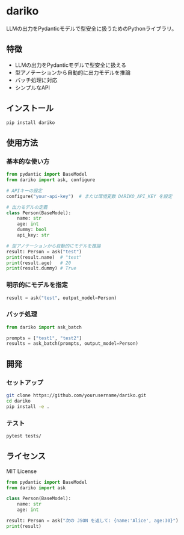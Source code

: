 # dariko

LLMの出力をPydanticモデルで型安全に扱うためのPythonライブラリ。

## 特徴

- LLMの出力をPydanticモデルで型安全に扱える
- 型アノテーションから自動的に出力モデルを推論
- バッチ処理に対応
- シンプルなAPI

## インストール

```bash
pip install dariko
```

## 使用方法

### 基本的な使い方

```python
from pydantic import BaseModel
from dariko import ask, configure

# APIキーの設定
configure("your-api-key")  # または環境変数 DARIKO_API_KEY を設定

# 出力モデルの定義
class Person(BaseModel):
    name: str
    age: int
    dummy: bool
    api_key: str

# 型アノテーションから自動的にモデルを推論
result: Person = ask("test")
print(result.name)  # "test"
print(result.age)   # 20
print(result.dummy) # True
```

### 明示的にモデルを指定

```python
result = ask("test", output_model=Person)
```

### バッチ処理

```python
from dariko import ask_batch

prompts = ["test1", "test2"]
results = ask_batch(prompts, output_model=Person)
```

## 開発

### セットアップ

```bash
git clone https://github.com/yourusername/dariko.git
cd dariko
pip install -e .
```

### テスト

```bash
pytest tests/
```

## ライセンス

MIT License

```python
from pydantic import BaseModel
from dariko import ask

class Person(BaseModel):
    name: str
    age: int

result: Person = ask("次の JSON を返して: {name:'Alice', age:30}")
print(result)
